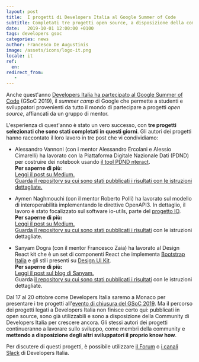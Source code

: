 ```yaml
---
layout: post
title:  I progetti di Developers Italia al Google Summer of Code
subtitle: Completati tre progetti open source, a disposizione della community
date:   2019-10-01 12:00:00 +0100
tags: developers gsoc
categories: news
author: Francesco De Augustinis
image: /assets/icons/logo-it.png
locale: it
ref:
  en: 
redirect_from:
   -
---
```


Anche quest'anno [Developers Italia ha partecipato al Google Summer of Code](https://developers.italia.it/it/news/2019/03/07/developers-italia-al-google-summer-of-code-2019) (GSoC 2019), il *summer camp* di Google che permette a studenti e sviluppatori provenienti da tutto il mondo di partecipare a progetti *open source*, affiancati da un gruppo di mentor.

L'esperienza di quest'anno è stato un vero successo, con **tre progetti selezionati che sono stati completati in questi giorni**. Gli autori dei progetti hanno raccontato il loro lavoro in tre post che vi condividiamo:

 - Alessandro Vannoni (con i mentor Alessandro Ercolani e Alessio Cimarelli) ha lavorato con la Piattaforma Digitale Nazionale Dati (PDND) per costruire dei notebook usando [il tool PDND nteract](https://github.com/teamdigitale/daf-nteract).  
  **Per saperne di più**:  
  [Leggi il post su Medium.](https://medium.com/@alessandro.vannoni/my-gsoc-2019-with-developers-italia-50568a8fe2f5)  
  [Guarda il repository su cui sono stati pubblicati i risultati con le istruzioni dettagliate.](https://github.com/teamdigitale/pdnd-open-notebooks)  

 - Aymen Naghmouchi (con il mentor Roberto Polli) ha lavorato sul modello di interoperabilità implementando le direttive OpenAPI3. In dettaglio, il lavoro è stato focalizzato sul software io-utils, parte del [progetto IO](https://io.italia.it/).  
  **Per saperne di più:**  
  [Leggi il post su Medium.](https://medium.com/@aymennaghmouchi/my-experience-about-google-summer-of-code-2019-d73907a5d55b)  
  [Guarda il repository su cui sono stati pubblicati i risultati](https://github.com/teamdigitale/pdnd-open-notebooks) con le istruzioni dettagliate.  

 - Sanyam Dogra (con il mentor Francesco Zaia) ha lavorato al Design React kit che è un set di componenti React che implementa [Bootstrap Italia](https://italia.github.io/bootstrap-italia/) e gli stili presenti su [Design UI Kit](https://github.com/italia/design-ui-kit).  
  **Per saperne di più:**  
  [Leggi il post sul blog di Sanyam.](https://sanyam.me/blog/GSoC-Submission)  
  Guarda [il repository su cui sono stati pubblicati i risultati](https://github.com/italia/design-react-kit/) con le istruzioni dettagliate.  

Dal 17 al 20 ottobre come Developers Italia saremo a Monaco per presentare i tre progetti all'[evento di chiusura del GSoC 2019](https://summerofcode.withgoogle.com/). Ma il percorso dei progetti legati a Developers Italia non finisce certo qui:  pubblicati in open source, sono già utilizzabili e sono a disposizione della Community di Developers Italia per crescere ancora. Gli stessi autori dei progetti continueranno a lavorare sullo sviluppo, come membri della community e **mettendo a disposizione degli altri sviluppatori il proprio know how**.

Per discutere di questi progetti, è possibile utilizzare [il Forum](https://forum.italia.it/) o [i canali Slack](https://slack.developers.italia.it/) di Developers Italia. 

